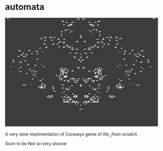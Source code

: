 # automata
![Test Image](https://github.com/serraalec/Automata/blob/master/Automata.png)

A very slow implimentation of Conways game of life, *from scratch*

Soon to be Not so very *slooow*
